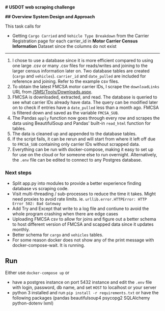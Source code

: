 **# USDOT web scraping challenge**

**## Overview System Design and Approach**

This task calls for

- Getting `Cargo Carried` and `Vehicle Type Breakdown` from the Carrier Registration page for each carrier_id in **Motor Carrier Census Information** Dataset since the columns do not exist

--- 
1. I chose to use a database since it is more efficient compared to using one large .csv or many .csv files for reads/writes and joining to the larger census information later on. Two database tables are created (`cargo` and `vehicles`). `carrier_id` and `date_pulled` are included for reference and joining. Refer to the example csv files.
2. To obtain the latest FMCSA motor carrier IDs, I scrape the `downloadLinks` URL from [/SMS/Tools/Downloads.aspx](https://ai.fmcsa.dot.gov/SMS/Tools/Downloads.aspx).
3. FMCSA is downloaded, extracted, and read. The database is queried to see what carrier IDs already have data. The query can be modified later on to check if entries have a `date_pulled` less than a month ago. FMCSA is filtered down and saved as the variable `FMCSA_SUB`.
4. The Pandas `apply` function now goes through every row and scrapes the data using BeautifulSoup and Pandas' built-in `read_html` function for tables.
5. The data is cleaned up and appended to the database tables.
6. If the script fails, it can be rerun and will start from where it left off due to `FMCSA_SUB` containing only carrier IDs without scrapped data.
7. Everything can be run with docker-compose, making it easy to set up for use on the cloud or for someone else to run overnight. Alternatively, the `.env` file can be edited to connect to any Postgres database.

### Next steps

- Split app.py into modules to provide a better experience finding database vs scraping code.
- Visit multi-threading / sub-processes to reduce the time it takes. Might need proxies to avoid rate limits. ie. `urllib.error.HTTPError: HTTP Error 502: Bad Gateway`
- Add Try and Except that write to a log file and contiune to avoid the whole program crashing when there are edge cases
- Uploading FMCSA csv to allow for joins and figure out a better schema to host different version of FMCSA and scapped data since it updates monthly.
- Better schema for `cargo` and `vehicles` tables.
- For some reason docker does not show any of the print message with docker-compose-wait. It is running.

## Run

Either use `docker-compose up` or

- have a postgres instance on port 5432 instance and edit the `.env` file with login, password, db name, and set `HOST` to localhost or your server
- python 3 installed and run `pip install -r requirements.txt` or have the following packages (pandas beautifulsoup4 psycopg2 SQLAlchemy python-dotenv lxml)